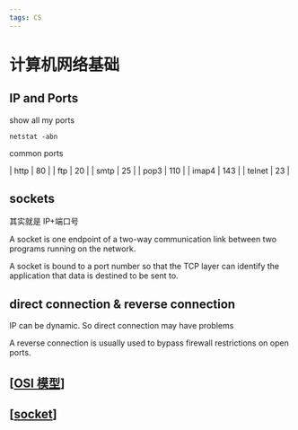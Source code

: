 ```yaml
---
tags: CS
---
```

# 计算机网络基础

## IP and Ports

show all my ports

```shell
netstat -abn
```

common ports

| http   | 80  |
| ftp    | 20  |
| smtp   | 25  |
| pop3   | 110 |
| imap4  | 143 |
| telnet | 23  |

## sockets

其实就是 IP+端口号

A socket is one endpoint of a two-way communication link between two programs running on the network.

A socket is bound to a port number so that the TCP layer can identify the application that data is destined to be sent to.

## direct connection & reverse connection

IP can be dynamic. So direct connection may have problems

A reverse connection is usually used to bypass firewall restrictions on open ports.

## [[OSI 模型]]

## [[socket]]

[//begin]: # "Autogenerated link references for markdown compatibility"
[OSI 模型]: <OSI 模型.md> "OSI 模型"
[socket]: ../python/socket.md "socket 编程"
[//end]: # "Autogenerated link references"
